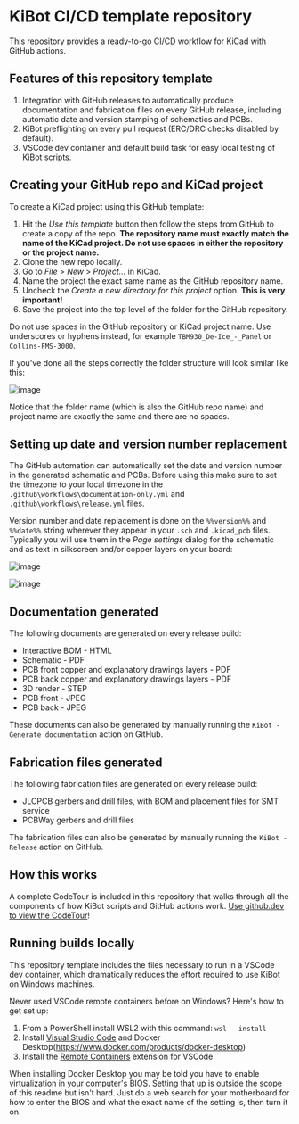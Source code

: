 # KiBot CI/CD template repository

This repository provides a ready-to-go CI/CD workflow for KiCad with GitHub actions.

## Features of this repository template

1. Integration with GitHub releases to automatically produce documentation and
   fabrication files on every GitHub release, including automatic date and version
   stamping of schematics and PCBs.
2. KiBot preflighting on every pull request (ERC/DRC checks disabled by default).
3. VSCode dev container and default build task for easy local testing of KiBot scripts.

## Creating your GitHub repo and KiCad project

To create a KiCad project using this GitHub template:

1. Hit the _Use this template_ button then follow the steps from GitHub to create a copy of the repo. **The repository name must exactly match the name of the KiCad project.
   Do not use spaces in either the repository or the project name.**
2. Clone the new repo locally.
3. Go to _File_ > _New_ > _Project..._ in KiCad.
4. Name the project the exact same name as the GitHub repository name.
5. Uncheck the _Create a new directory for this project_ option. **This is very important!**
6. Save the project into the top level of the folder for the GitHub repository.

Do not use spaces in the GitHub repository or KiCad project name. Use underscores or hyphens instead, for example `TBM930_De-Ice_-_Panel` or `Collins-FMS-3000`.

If you've done all the steps correctly the folder structure will look similar like this:

![image](https://user-images.githubusercontent.com/9524118/141387864-0186e1e1-1664-40d0-ad56-1dc864ee5bc3.png)

Notice that the folder name (which is also the GitHub repo name) and project name are exactly the same and there are no spaces.

## Setting up date and version number replacement

The GitHub automation can automatically set the date and version number in the generated schematic and PCBs. Before using this make sure
to set the timezone to your local timezone in the `.github\workflows\documentation-only.yml` and `.github\workflows\release.yml` files.

Version number and date replacement is done on the `%%version%%` and `%%date%%` string wherever they appear in your `.sch` and `.kicad_pcb` files.
Typically you will use them in the _Page settings_ dialog for the schematic and as text in silkscreen and/or copper layers on your board:

![image](https://user-images.githubusercontent.com/9524118/141394083-3256b935-c1fa-4eb7-b1ac-9275c82f4f2f.png)

![image](https://user-images.githubusercontent.com/9524118/141394283-d06194a0-80f0-4f5a-8f30-010f23b23d94.png)

## Documentation generated

The following documents are generated on every release build:

- Interactive BOM - HTML
- Schematic - PDF
- PCB front copper and explanatory drawings layers - PDF
- PCB back copper and explanatory drawings layers - PDF
- 3D render - STEP
- PCB front - JPEG
- PCB back - JPEG

These documents can also be generated by manually running the `KiBot - Generate documentation` action on GitHub.

## Fabrication files generated

The following fabrication files are generated on every release build:

- JLCPCB gerbers and drill files, with BOM and placement files for SMT service
- PCBWay gerbers and drill files

The fabrication files can also be generated by manually running the `KiBot - Release` action on GitHub.

## How this works

A complete CodeTour is included in this repository that walks through all the components
of how KiBot scripts and GitHub actions work. [Use github.dev to view the CodeTour](https://github.dev/neilenns/KiBot-CICD-Template)!

## Running builds locally

This repository template includes the files necessary to run in a VSCode dev container,
which dramatically reduces the effort required to use KiBot on Windows machines.

Never used VSCode remote containers before on Windows? Here's how to get set up:

1. From a PowerShell install WSL2 with this command: `wsl --install`
2. Install [Visual Studio Code](https://code.visualstudio.com/Download) and Docker Desktop(https://www.docker.com/products/docker-desktop)
3. Install the [Remote Containers](https://marketplace.visualstudio.com/items?itemName=ms-vscode-remote.remote-containers) extension for VSCode

When installing Docker Desktop you may be told you have to enable virtualization in your computer's BIOS. Setting that up
is outside the scope of this readme but isn't hard. Just do a web search for your motherboard for how to enter the BIOS
and what the exact name of the setting is, then turn it on.
